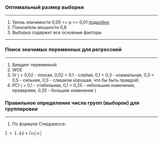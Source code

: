 ### Оптимальный размер выборки
------------------------------
1. Уронь значимости 0,05 <= p >= 0,01  [подробно](http://www.perfendo.org/docs/BayesProbability/twelvePvaluemisconceptions.pdf)
2. Показатель мощности 0,8
3. Выборка содержит все основные факторы
----


### Поиск значимых переменных для регрессией
----
1. Биндинг переменной 
2. WOE
3. IV ( < 0,02 - плохая, 0,02 < 0.1 - слабая, 0,1 < 0,3 - нормальная, 0,3 < 0,5 - сильная, 0,5 - слишком хорошая, что бы быть правдой)
4. PCI ( > 0,1 - стабильная, 0,1 > 0,25 - небольшие изменения, проверяем, 0,25 - большие изменения )


### Правильное определение числа групп (выборок) для группировки
----
1. По формуле Стерджесса:

![bins](https://github.com/NameArtem/papers/blob/master/bins_Stredg.gif)
